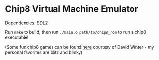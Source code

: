 # Chip8 Virtual Machine Emulator

Dependencies: SDL2

Run `make` to build, then run `./main.o path/to/chip8_rom` to run a chip8 executable!

(Some fun chip8 games can be found [here](http://www.pong-story.com/chip8/) courtesy of David Winter - my personal favorites are blitz and blinky)